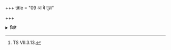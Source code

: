 +++
title = "09 आ मे गृहा"

+++

<details><summary>थिते</summary>

9. (then offerings called) Ābhu-s (Existences) with ā me grhāḥ...[^11];  

[^11]: TS VII.3.13.  
</details>
